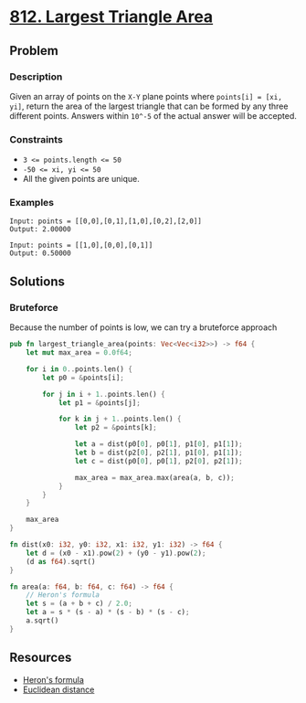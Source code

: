 # [812. Largest Triangle Area](https://leetcode.com/problems/largest-triangle-area/)

## Problem

### Description

Given an array of points on the `X-Y` plane points where `points[i] = [xi, yi]`,
return the area of the largest triangle that can be formed by any three
different points. Answers within `10^-5` of the actual answer will be accepted.

### Constraints

* `3 <= points.length <= 50`
* `-50 <= xi, yi <= 50`
* All the given points are unique.

### Examples

```text
Input: points = [[0,0],[0,1],[1,0],[0,2],[2,0]]
Output: 2.00000
```

```text
Input: points = [[1,0],[0,0],[0,1]]
Output: 0.50000
```

## Solutions

### Bruteforce

Because the number of points is low, we can try a bruteforce approach

```rust
pub fn largest_triangle_area(points: Vec<Vec<i32>>) -> f64 {
    let mut max_area = 0.0f64;

    for i in 0..points.len() {
        let p0 = &points[i];

        for j in i + 1..points.len() {
            let p1 = &points[j];

            for k in j + 1..points.len() {
                let p2 = &points[k];

                let a = dist(p0[0], p0[1], p1[0], p1[1]);
                let b = dist(p2[0], p2[1], p1[0], p1[1]);
                let c = dist(p0[0], p0[1], p2[0], p2[1]);

                max_area = max_area.max(area(a, b, c));
            }
        }
    }

    max_area
}

fn dist(x0: i32, y0: i32, x1: i32, y1: i32) -> f64 {
    let d = (x0 - x1).pow(2) + (y0 - y1).pow(2);
    (d as f64).sqrt()
}

fn area(a: f64, b: f64, c: f64) -> f64 {
    // Heron's formula
    let s = (a + b + c) / 2.0;
    let a = s * (s - a) * (s - b) * (s - c);
    a.sqrt()
}
```

## Resources

* [Heron's formula](https://en.wikipedia.org/wiki/Heron%27s_formula)
* [Euclidean distance](https://en.wikipedia.org/wiki/Euclidean_distance)

